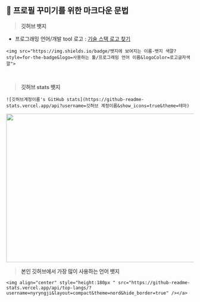 ## 📄 프로필 꾸미기를 위한 마크다운 문법 

> **깃허브 뱃지**

- 프로그래밍 언어/개발 tool 로고 : [기술 스택 로고 찾기](https://simpleicons.org)

> 
    <img src="https://img.shields.io/badge/뱃지에 보여지는 이름-뱃지 색깔?style=for-the-badge&logo=사용하는 툴/프로그래밍 언어 이름&logoColor=로고글자색깔"> 
   
<br>  

> **깃허브 stats 뱃지**

>

    ![깃허브계정이름's GitHub stats](https://github-readme-stats.vercel.app/api?username=깃허브 계정이름&show_icons=true&theme=테마)

<img src="https://user-images.githubusercontent.com/105197496/200169201-498a4227-cb6f-49a0-9be5-664ea6bb1f50.png" width=600 height=400>

<br>

> **본인 깃허브에서 가장 많이 사용하는 언어 뱃지**

>

    <img align="center" style="height:180px " src="https://github-readme-stats.vercel.app/api/top-langs/?username=nyryngji&layout=compact&theme=nord&hide_border=true" /></a>

